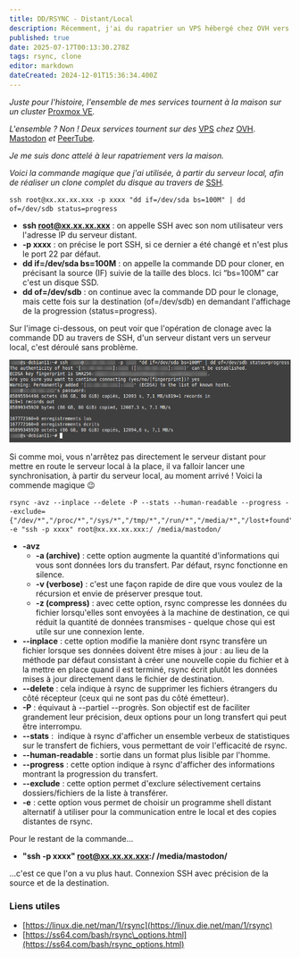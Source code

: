 ```yaml
---
title: DD/RSYNC - Distant/Local
description: Récemment, j'ai du rapatrier un VPS hébergé chez OVH vers mon hyperviseur local Proxmox ! Voici la commande magique 😉
published: true
date: 2025-07-17T00:13:30.278Z
tags: rsync, clone
editor: markdown
dateCreated: 2024-12-01T15:36:34.400Z
---
```


*Juste pour l'histoire, l'ensemble de mes services tournent à la maison sur un cluster* [Proxmox VE](https://www.proxmox.com/en/proxmox-virtual-environment/overview)*.*

*L'ensemble ? Non ! Deux services tournent sur des* [VPS](https://w.wiki/CG6P) *chez* [OVH](https://www.ovhcloud.com/fr/). [Mastodon](https://mastodon-blablalinux.be/@blablalinux) *et* [PeerTube](https://peertube-blablalinux.be/a/anyblabla/video-channels)*.*

*Je me suis donc attelé à leur rapatriement vers la maison.*

*Voici la commande magique que j'ai utilisée, à partir du serveur local, afin de réaliser un clone complet du disque au travers de* [SSH](https://w.wiki/Acov)*.*

```plaintext
ssh root@xx.xx.xx.xxx -p xxxx "dd if=/dev/sda bs=100M" | dd of=/dev/sdb status=progress
```

-   **ssh root@xx.xx.xx.xxx** : on appelle SSH avec son nom utilisateur vers l'adresse IP du serveur distant.
-   **\-p xxxx** : on précise le port SSH, si ce dernier a été changé et n'est plus le port 22 par défaut.
-   **dd if=/dev/sda bs=100M** : on appelle la commande DD pour cloner, en précisant la source (IF) suivie de la taille des blocs. Ici “bs=100M” car c'est un disque SSD.
-   **dd of=/dev/sdb** : on continue avec la commande DD pour le clonage, mais cette fois sur la destination (of=/dev/sdb) en demandant l'affichage de la progression (status=progress).

Sur l'image ci-dessous, on peut voir que l'opération de clonage avec la commande DD au travers de SSH, d'un serveur distant vers un serveur local, c'est déroulé sans problème.

![](/dd-rsync-distant-local/dd.png)

Si comme moi, vous n'arrêtez pas directement le serveur distant pour mettre en route le serveur local à la place, il va falloir lancer une synchronisation, à partir du serveur local, au moment arrivé ! Voici la commende magique 😉

```plaintext
rsync -avz --inplace --delete -P --stats --human-readable --progress --exclude={"/dev/*","/proc/*","/sys/*","/tmp/*","/run/*","/media/*","/lost+found"} -e "ssh -p xxxx" root@xx.xx.xx.xxx:/ /media/mastodon/
```

-   **\-avz**
    -   **\-a (archive)** : cette option augmente la quantité d'informations qui vous sont données lors du transfert. Par défaut, rsync fonctionne en silence.
    -   **\-v (verbose)** : c'est une façon rapide de dire que vous voulez de la récursion et envie de préserver presque tout.
    -   **\-z (compress)** : avec cette option, rsync compresse les données du fichier lorsqu'elles sont envoyées à la machine de destination, ce qui réduit la quantité de données transmises - quelque chose qui est utile sur une connexion lente.
-   **\--inplace** : cette option modifie la manière dont rsync transfère un fichier lorsque ses données doivent être mises à jour : au lieu de la méthode par défaut consistant à créer une nouvelle copie du fichier et à la mettre en place quand il est terminé, rsync écrit plutôt les données mises à jour directement dans le fichier de destination.
-   **\--delete** : cela indique à rsync de supprimer les fichiers étrangers du côté récepteur (ceux qui ne sont pas du côté émetteur).
-   **\-P** : équivaut à --partiel --progrès. Son objectif est de faciliter grandement leur précision, deux options pour un long transfert qui peut être interrompu.
-   **\--stats** :  indique à rsync d'afficher un ensemble verbeux de statistiques sur le transfert de fichiers, vous permettant de voir l'efficacité de rsync.
-   **\--human-readable** : sortie dans un format plus lisible par l'homme.
-   **\--progress** : cette option indique à rsync d'afficher des informations montrant la progression du transfert.
-   **\--exclude** : cette option permet d'exclure sélectivement certains dossiers/fichiers de la liste à transférer.
-   **\-e** : cette option vous permet de choisir un programme shell distant alternatif à utiliser pour la communication entre le local et des copies distantes de rsync.

Pour le restant de la commande…

-   **"ssh -p xxxx" root@xx.xx.xx.xxx:/ /media/mastodon/**

…c'est ce que l'on a vu plus haut. Connexion SSH avec précision de la source et de la destination.

### Liens utiles

-   [https://linux.die.net/man/1/rsync](https://linux.die.net/man/1/rsync)
-   [https://ss64.com/bash/rsync\_options.html](https://ss64.com/bash/rsync_options.html)